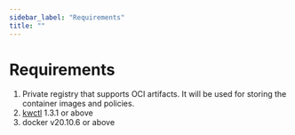 ```yaml
---
sidebar_label: "Requirements"
title: ""
---
```


# Requirements

1. Private registry that supports OCI artifacts. It will be used for storing the container images and policies.
2. [kwctl](https://github.com/kubewarden/kwctl) 1.3.1 or above
3. docker v20.10.6 or above
